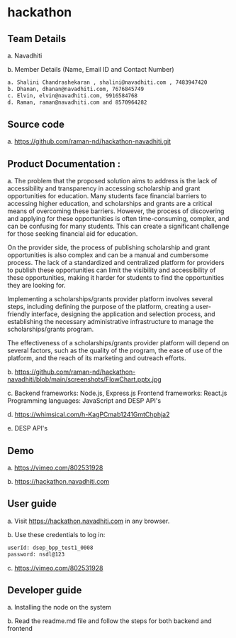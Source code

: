 # hackathon

## Team Details

   a. Navadhiti

   b. Member Details (Name, Email ID and Contact Number)

   ```bash
   a. Shalini Chandrashekaran , shalini@navadhiti.com , 7483947420
   b. Dhanan, dhanan@navadhiti.com, 7676845749
   c. Elvin, elvin@navadhiti.com, 9916584768
   d. Raman, raman@navadhiti.com and 8570964282
   ```

##  Source code

   a. https://github.com/raman-nd/hackathon-navadhiti.git

##  Product Documentation :

   a. The problem that the proposed solution aims to address is the lack of accessibility and transparency in accessing scholarship and grant opportunities for education. Many students face financial barriers to accessing higher education, and scholarships and grants are a critical means of overcoming these barriers. However, the process of discovering and applying for these opportunities is often time-consuming, complex, and can be confusing for many students. This can create a significant challenge for those seeking financial aid for education.

   On the provider side, the process of publishing scholarship and grant opportunities is also complex and can be a manual and cumbersome process. The lack of a standardized and centralized platform for providers to publish these opportunities can limit the visibility and accessibility of these opportunities, making it harder for students to find the opportunities they are looking for.

   Implementing a scholarships/grants provider platform involves several steps, including defining the purpose of the platform, creating a user-friendly interface, designing the application and selection process, and establishing the necessary administrative infrastructure to manage the scholarships/grants program.

   The effectiveness of a scholarships/grants provider platform will depend on several factors, such as the quality of the program, the ease of use of the platform, and the reach of its marketing and outreach efforts.

   b. https://github.com/raman-nd/hackathon-navadhiti/blob/main/screenshots/FlowChart.pptx.jpg

   c. Backend frameworks: Node.js, Express.js Frontend frameworks: React.js Programming languages: JavaScript and DESP API's

   d. https://whimsical.com/h-KagPCmab1241GmtChphja2

   e. DESP API's

##  Demo

   a. https://vimeo.com/802531928

   b. https://hackathon.navadhiti.com

##  User guide

   a. Visit https://hackathon.navadhiti.com in any browser.

   b. Use these credentials to log in:

   ```bash
   userId: dsep_bpp_test1_0008
   password: nsdl@123
   ```

   c. https://vimeo.com/802531928

##  Developer guide

   a. Installing the node on the system

   b. Read the readme.md file and follow the steps for both backend and frontend
